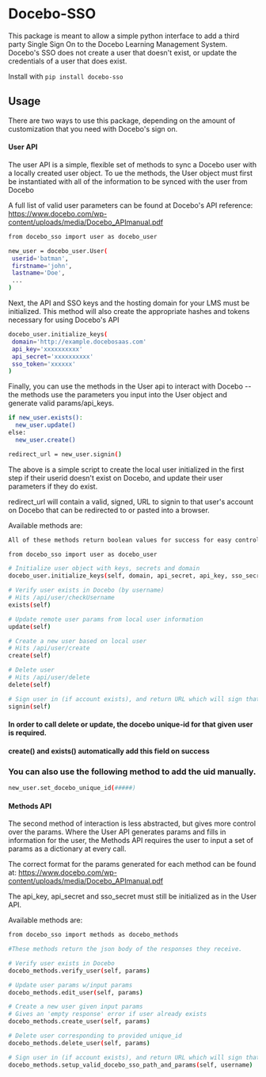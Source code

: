 # Docebo-SSO
This package is meant to allow a simple python interface to add a third party Single Sign On to the Docebo Learning Management System. Docebo's SSO does not create a user that doesn't exist, or update the credentials of a user that does exist.

Install with ```pip install docebo-sso  ```

## Usage

There are two ways to use this package, depending on the amount of customization that you need with Docebo's sign on.

#### User API

The user API is a simple, flexible set of methods to sync a Docebo user with a locally created user object.
To ue the methods, the User object must first be instantiated with all of the information to be synced with the user from Docebo

A full list of valid user parameters can be found at Docebo's API reference: https://www.docebo.com/wp-content/uploads/media/Docebo_APImanual.pdf
```sh
from docebo_sso import user as docebo_user

new_user = docebo_user.User(
 userid='batman',
 firstname='john',
 lastname='Doe',
 ...
)
```
Next, the API and SSO keys and the hosting domain for your LMS must be initialized. This method will also create the appropriate hashes and tokens necessary for using Docebo's API
```sh
docebo_user.initialize_keys(
 domain='http://example.docebosaas.com'
 api_key='xxxxxxxxxx'
 api_secret='xxxxxxxxxx'
 sso_token='xxxxxx'
)
```
Finally, you can use the methods in the User api to interact with Docebo -- the methods use the parameters you input into the User object and generate valid params/api_keys.
```sh
if new_user.exists():
  new_user.update()
else:
  new_user.create()

redirect_url = new_user.signin()
```
The above is a simple script to create the local user initialized in the first step if their userid doesn't exist on Docebo, and update their user parameters if they do exist. 

redirect_url will contain a valid, signed, URL to signin to that user's account on Docebo that can be redirected to or pasted into a browser.

Available methods are:
```sh
All of these methods return boolean values for success for easy control flow

from docebo_sso import user as docebo_user

# Initialize user object with keys, secrets and domain
docebo_user.initialize_keys(self, domain, api_secret, api_key, sso_secret)

# Verify user exists in Docebo (by username)
# Hits /api/user/checkUsername
exists(self)

# Update remote user params from local user information
update(self)

# Create a new user based on local user 
# Hits /api/user/create
create(self)

# Delete user
# Hits /api/user/delete
delete(self)

# Sign user in (if account exists), and return URL which will sign that user into their docebo account
signin(self)

```


#### In order to call delete or update, the docebo unique-id for that given user is required. 
#### create() and exists() automatically add this field on success
### You can also use the following method to add the uid manually.

```sh
new_user.set_docebo_unique_id(#####)
```

#### Methods API

The second method of interaction is less abstracted, but gives more control over the params.
Where the User API generates params and fills in information for the user, the Methods API requires the user to input a set of params as a dictionary at every call.

The correct format for the params generated for each method can be found at: https://www.docebo.com/wp-content/uploads/media/Docebo_APImanual.pdf

The api_key, api_secret and sso_secret must still be initialized as in the User API. 

Available methods are: 
```sh
from docebo_sso import methods as docebo_methods

#These methods return the json body of the responses they receive.

# Verify user exists in Docebo
docebo_methods.verify_user(self, params)

# Update user params w/input params
docebo_methods.edit_user(self, params)

# Create a new user given input params
# Gives an 'empty response' error if user already exists
docebo_methods.create_user(self, params)

# Delete user corresponding to provided unique_id
docebo_methods.delete_user(self, params)

# Sign user in (if account exists), and return URL which will sign that user into their docebo account
docebo_methods.setup_valid_docebo_sso_path_and_params(self, username)
```



